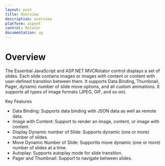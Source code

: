 ```yaml
---
layout: post
title: Overview
description: overview
platform: aspnet
control: Rotator
documentation: ug
---
```


# Overview

The Essential JavaScript and ASP.NET MVCRotator control displays a set of slides. Each slide contains images or images with content or content with user-defined transition between them. It supports Data Binding, Thumbnail, Pager, dynamic number of slide move options, and all custom animations. It supports all types of image formats (JPEG, GIF, and so on).

Key Features

* Data Binding: Supports data binding with JSON data as well as remote data.
* Image with Content: Support to render an image, content, or image with content.
* Display Dynamic number of Slide: Supports dynamic (one or more) number of slides.
* Move Dynamic Number of Slide: Supportto move dynamic (one or more) number of slides at a time.
* Autoplay: Supports autoplay mode for slide transition.
* Pager and Thumbnail: Support to navigate between slides.
